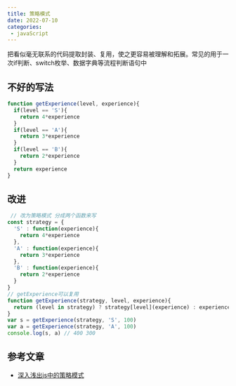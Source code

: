 ```yaml
---
title: 策略模式
date: 2022-07-10
categories: 
 - javaScript
---
```

<Boxx type='tip' />

把看似毫无联系的代码提取封装、复用，使之更容易被理解和拓展。常见的用于一次if判断、switch枚举、数据字典等流程判断语句中

## 不好的写法

```js
function getExperience(level, experience){
  if(level == 'S'){
    return 4*experience
  }
  if(level == 'A'){
    return 3*experience
  }
  if(level == 'B'){
    return 2*experience
  }
  return experience
}
```
## 改进

```js
 // 改为策略模式 分成两个函数来写
const strategy = {
  'S' : function(experience){
    return 4*experience
  },
  'A' : function(experience){
    return 3*experience
  },
  'B' : function(experience){
    return 2*experience
  }
}
// getExperience可以复用
function getExperience(strategy, level, experience){
  return (level in strategy) ? strategy[level](experience) : experience
}
var s = getExperience(strategy, 'S', 100)
var a = getExperience(strategy, 'A', 100)
console.log(s, a) // 400 300
```

## 参考文章

- [深入浅出js中的策略模式](https://segmentfault.com/a/1190000021883055)